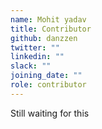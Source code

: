 ```yaml
---
name: Mohit yadav
title: Contributor
github: danzzen
twitter: ""
linkedin: ""
slack: ""
joining_date: ""
role: contributor
---
```


Still waiting for this
